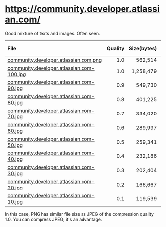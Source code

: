 # https://community.developer.atlassian.com/

Good mixture of texts and images. Often seen.

|File|Quality|Size(bytes)|% to PNG|
|:---|------:|----------:|-----:|
| [community.developer.atlassian.com.png](./community.developer.atlassian.com.png) | 1.0 | 562,514 | 100% |
| [community.developer.atlassian.com-100.jpg](./community.developer.atlassian.com-100.jpg) | 1.0 | 1,258,479 | 223% |
| [community.developer.atlassian.com-90.jpg](./community.developer.atlassian.com-90.jpg) | 0.9 | 549,730 | 98% |
| [community.developer.atlassian.com-80.jpg](./community.developer.atlassian.com-80.jpg) | 0.8 | 401,225 | 72% |
| [community.developer.atlassian.com-70.jpg](./community.developer.atlassian.com-70.jpg) | 0.7 | 334,020 | 60% |
| [community.developer.atlassian.com-60.jpg](./community.developer.atlassian.com-60.jpg) | 0.6 | 289,997 | 52% |
| [community.developer.atlassian.com-50.jpg](./community.developer.atlassian.com-50.jpg) | 0.5 | 259,341 | 47% |
| [community.developer.atlassian.com-40.jpg](./community.developer.atlassian.com-40.jpg) | 0.4 | 232,186 | 42% |
| [community.developer.atlassian.com-30.jpg](./community.developer.atlassian.com-30.jpg) | 0.3 | 202,404 | 36% |
| [community.developer.atlassian.com-20.jpg](./community.developer.atlassian.com-20.jpg) | 0.2 | 166,667 | 30% |
| [community.developer.atlassian.com-10.jpg](./community.developer.atlassian.com-10.jpg) | 0.1 | 119,539 | 22% |

In this case, PNG has similar file size as JPEG of the compression quality 1.0. You can compress JPEG; it's an advantage.

